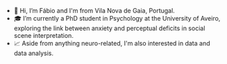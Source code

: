 - 👋 Hi, I’m Fábio and I'm from Vila Nova de Gaia, Portugal.
- 🎓 I’m currently a PhD student in Psychology at the University of Aveiro, exploring the link between anxiety and perceptual deficits in social scene interpretation.
- 📈 Aside from anything neuro-related, I'm also interested in data and data analysis. 
